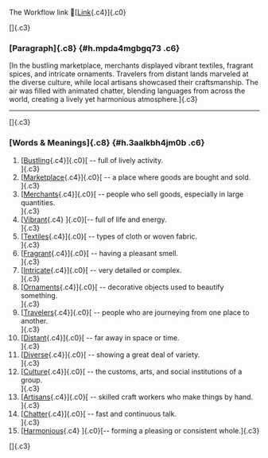 The Workflow link
👏[[Link](https://www.google.com/url?q=http://www.google.com&sa=D&source=editors&ust=1761067799020716&usg=AOvVaw0MaZgBKsV3AlBOqlGq3UNs){.c4}]{.c0}

[]{.c3}

### [Paragraph]{.c8} {#h.mpda4mgbgq73 .c6}

[In the bustling marketplace, merchants displayed vibrant textiles,
fragrant spices, and intricate ornaments. Travelers from distant lands
marveled at the diverse culture, while local artisans showcased their
craftsmanship. The air was filled with animated chatter, blending
languages from across the world, creating a lively yet harmonious
atmosphere.]{.c3}

------------------------------------------------------------------------

[]{.c3}

### [Words & Meanings]{.c8} {#h.3aalkbh4jm0b .c6}

1.  [[Bustling](https://www.google.com/url?q=http://www.google.com&sa=D&source=editors&ust=1761067799022386&usg=AOvVaw1Ci3vny8mOBt-tY6XElFmA){.c4}]{.c0}[ --
    full of lively activity.\
    ]{.c3}
2.  [[Marketplace](https://www.google.com/url?q=http://www.google.com&sa=D&source=editors&ust=1761067799022770&usg=AOvVaw0jw-LkbDh34wzIFFe5GhKl){.c4}]{.c0}[ --
    a place where goods are bought and sold.\
    ]{.c3}
3.  [[Merchants](https://www.google.com/url?q=http://www.google.com&sa=D&source=editors&ust=1761067799023176&usg=AOvVaw2RqISmJc1f1xQdY189nxoZ){.c4}]{.c0}[ --
    people who sell goods, especially in large quantities.\
    ]{.c3}
4.  [[Vibrant](https://www.google.com/url?q=http://www.google.com&sa=D&source=editors&ust=1761067799023453&usg=AOvVaw2YR9T5VB2eNqIGG6ndZBYq){.c4}
    ]{.c0}[-- full of life and energy.\
    ]{.c3}
5.  [[Textiles](https://www.google.com/url?q=http://www.google.com&sa=D&source=editors&ust=1761067799023660&usg=AOvVaw3nz3918aSqLZTV2dAEh89F){.c4}]{.c0}[ --
    types of cloth or woven fabric.\
    ]{.c3}
6.  [[Fragrant](https://www.google.com/url?q=http://www.google.com&sa=D&source=editors&ust=1761067799023979&usg=AOvVaw2iWjvpcBdTElSCy1xFwE40){.c4}]{.c0}[ --
    having a pleasant smell.\
    ]{.c3}
7.  [[Intricate](https://www.google.com/url?q=http://www.google.com&sa=D&source=editors&ust=1761067799024279&usg=AOvVaw283S2IoWSvur1Qu-P0vnaA){.c4}]{.c0}[ --
    very detailed or complex.\
    ]{.c3}
8.  [[Ornaments](https://www.google.com/url?q=http://www.google.com&sa=D&source=editors&ust=1761067799024501&usg=AOvVaw0RoWzy1LfAqaGFrcL7mu0k){.c4}]{.c0}[ --
    decorative objects used to beautify something.\
    ]{.c3}
9.  [[Travelers](https://www.google.com/url?q=http://www.google.com&sa=D&source=editors&ust=1761067799024722&usg=AOvVaw3RoMn4T_yvc5DKsWtAMUHe){.c4}]{.c0}[ --
    people who are journeying from one place to another.\
    ]{.c3}
10. [[Distant](https://www.google.com/url?q=http://www.google.com&sa=D&source=editors&ust=1761067799025017&usg=AOvVaw3lG0aIOCFrIENC9ooVxcKi){.c4}]{.c0}[ --
    far away in space or time.\
    ]{.c3}
11. [[Diverse](https://www.google.com/url?q=http://www.google.com&sa=D&source=editors&ust=1761067799025251&usg=AOvVaw0Dv9c9A1drS_fir6ufIy-Y){.c4}]{.c0}[ --
    showing a great deal of variety.\
    ]{.c3}
12. [[Culture](https://www.google.com/url?q=http://www.google.com&sa=D&source=editors&ust=1761067799025451&usg=AOvVaw3sAExWA_Btktbg4FhIcJ80){.c4}]{.c0}[ --
    the customs, arts, and social institutions of a group.\
    ]{.c3}
13. [[Artisans](https://www.google.com/url?q=http://www.google.com&sa=D&source=editors&ust=1761067799025744&usg=AOvVaw2GF0lXogfNGnMN3dcnJnuZ){.c4}]{.c0}[ --
    skilled craft workers who make things by hand.\
    ]{.c3}
14. [[Chatter](https://www.google.com/url?q=http://www.google.com&sa=D&source=editors&ust=1761067799026001&usg=AOvVaw1hBI40lgn5v0jqh_4pdZoo){.c4}]{.c0}[ --
    fast and continuous talk.\
    ]{.c3}
15. [[Harmonious](https://www.google.com/url?q=http://www.google.com&sa=D&source=editors&ust=1761067799026326&usg=AOvVaw1dErKq--2UusFJKG43VnDb){.c4}
    ]{.c0}[-- forming a pleasing or consistent whole.]{.c3}

[]{.c3}
